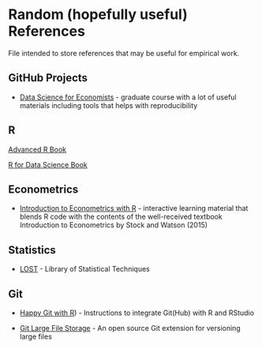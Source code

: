 # Random (hopefully useful) References

 File intended to store references that may be useful for empirical work.


## GitHub Projects

* [Data Science for Economists](https://github.com/uo-ec607/lectures) - graduate course with a lot of useful materials including tools that helps with reproducibility 

## R 

[Advanced R Book](https://adv-r.hadley.nz/)

[R for Data Science Book](https://r4ds.had.co.nz/)

## Econometrics

* [Introduction to Econometrics with R](https://www.econometrics-with-r.org/index.html) -  interactive learning material that blends R code with the contents of the well-received textbook Introduction to Econometrics by Stock and Watson (2015)

## Statistics

* [LOST](lost-stats.github.io/) - Library of Statistical Techniques 


## Git

* [Happy Git with R](https://happygitwithr.com/)) - Instructions to integrate Git(Hub) with R and RStudio
 
* [Git Large File Storage](https://git-lfs.github.com/) - An open source Git extension for versioning large files


